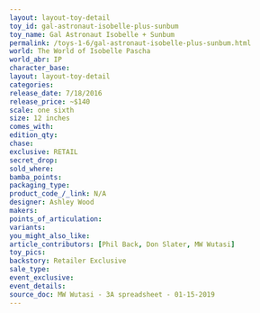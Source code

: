 ```yaml
---
layout: layout-toy-detail 
toy_id: gal-astronaut-isobelle-plus-sunbum
toy_name: Gal Astronaut Isobelle + Sunbum
permalink: /toys-1-6/gal-astronaut-isobelle-plus-sunbum.html
world: The World of Isobelle Pascha
world_abr: IP
character_base: 
layout: layout-toy-detail
categories: 
release_date: 7/18/2016
release_price: ~$140
scale: one sixth
size: 12 inches
comes_with: 
edition_qty: 
chase: 
exclusive: RETAIL
secret_drop: 
sold_where: 
bamba_points: 
packaging_type: 
product_code_/_link: N/A
designer: Ashley Wood
makers: 
points_of_articulation: 
variants: 
you_might_also_like: 
article_contributors: [Phil Back, Don Slater, MW Wutasi]
toy_pics: 
backstory: Retailer Exclusive
sale_type: 
event_exclusive: 
event_details: 
source_doc: MW Wutasi - 3A spreadsheet - 01-15-2019
---
```

